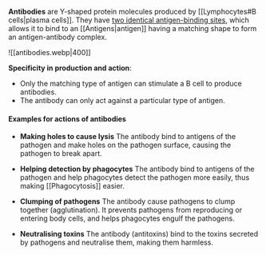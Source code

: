 **Antibodies** are Y-shaped protein molecules produced by [[Lymphocytes#B cells|plasma cells]]. They have <u>two identical antigen-binding sites</u>, which allows it to bind to an [[Antigens|antigen]] having a matching shape to form an antigen-antibody complex.

![[antibodies.webp|400]]

**Specificity in production and action**:
- Only the matching type of antigen can stimulate a B cell to produce antibodies.
- The antibody can only act against a particular type of antigen.

#### Examples for actions of antibodies
- **Making holes to cause lysis**
  The antibody bind to antigens of the pathogen and make holes on the pathogen surface, causing the pathogen to break apart.

- **Helping detection by phagocytes**
  The antibody bind to antigens of the pathogen and help phagocytes detect the pathogen more easily, thus making [[Phagocytosis]] easier.

- **Clumping of pathogens**
  The antibody cause pathogens to clump together (agglutination). It prevents pathogens from reproducing or entering body cells, and helps phagocytes engulf the pathogens.

- **Neutralising toxins**
  The antibody (antitoxins) bind to the toxins secreted by pathogens and neutralise them, making them harmless.
